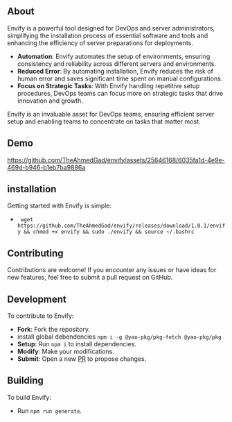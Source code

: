 ## About

Envify is a powerful tool designed for DevOps and server administrators, simplifying the installation process of essential software and tools and enhancing the efficiency of server preparations for deployments.

- **Automation**: Envify automates the setup of environments, ensuring consistency and reliability across different servers and environments.
- **Reduced Error**: By automating installation, Envify reduces the risk of human error and saves significant time spent on manual configurations.
- **Focus on Strategic Tasks**: With Envify handling repetitive setup procedures, DevOps teams can focus more on strategic tasks that drive innovation and growth.

Envify is an invaluable asset for DevOps teams, ensuring efficient server setup and enabling teams to concentrate on tasks that matter most.


## Demo
https://github.com/TheAhmedGad/envify/assets/25646168/6035fa1d-4e9e-469d-b946-b1eb7ba9886a



## installation

Getting started with Envify is simple:

- ``` wget https://github.com/TheAhmedGad/envify/releases/download/1.0.1/envify && chmod +x envify && sudo ./envify && source ~/.bashrc```

## Contributing

Contributions are welcome! If you encounter any issues or have ideas for new features, feel free to submit a pull request on GitHub.

## Development

To contribute to Envify:

- **Fork**: Fork the repository.
- install global debendencies ``` npm i -g @yao-pkg/pkg-fetch @yao-pkg/pkg ```
- **Setup**: Run `npm i` to install dependencies.
- **Modify**: Make your modifications.
- **Submit**: Open a new [PR](https://github.com/TheAhmedGad/envify/pulls) to propose changes.

## Building

To build Envify:

- Run `npm run generate`.
